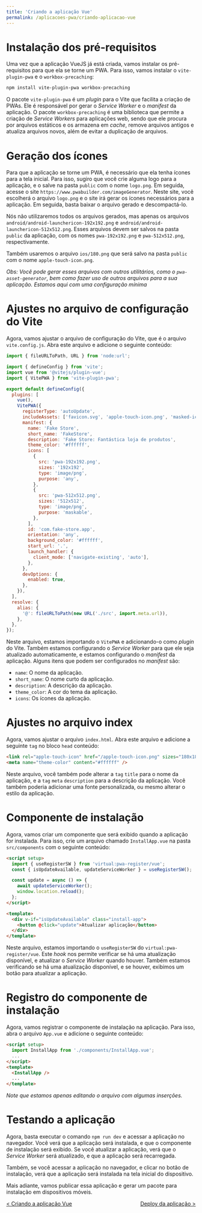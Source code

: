 ```yaml
---
title: 'Criando a aplicação Vue'
permalink: /aplicacoes-pwa/criando-aplicacao-vue
---
```


# Instalação dos pré-requisitos

Uma vez que a aplicação VueJS já está criada, vamos instalar os pré-requisitos para que ela se torne um PWA. Para isso, vamos instalar o `vite-plugin-pwa` e o `workbox-precaching`:

```bash
npm install vite-plugin-pwa workbox-precaching
```

O pacote `vite-plugin-pwa` é um _plugin_ para o Vite que facilita a criação de PWAs. Ele é responsável por gerar o _Service Worker_ e o _manifest_ da aplicação. O pacote `workbox-precaching` é uma biblioteca que permite a criação de _Service Workers_ para aplicações web, sendo que ele procura por arquivos estáticos e os armazena em _cache_, remove arquivos antigos e atualiza arquivos novos, além de evitar a duplicação de arquivos.

# Geração dos ícones

Para que a aplicação se torne um PWA, é necessário que ela tenha ícones para a tela inicial. Para isso, sugiro que você crie alguma logo para a aplicação, e o salve na pasta `public` com o nome `logo.png`. Em seguida, acesse o site `https://www.pwabuilder.com/imageGenerator`. Neste site, você escolherá o arquivo `logo.png` e o site irá gerar os ícones necessários para a aplicação. Em seguida, basta baixar o arquivo gerado e descompactá-lo.

Nós não utilizaremos todos os arquivos gerados, mas apenas os arquivos `android/android-launchericon-192x192.png` e `android/android-launchericon-512x512.png`. Esses arquivos devem ser salvos na pasta `public` da aplicação, com os nomes `pwa-192x192.png` e `pwa-512x512.png`, respectivamente.

Também usaremos o arquivo `ios/180.png` que será salvo na pasta `public` com o nome `apple-touch-icon.png`.

_Obs: Você pode gerar esses arquivos com outros utilitários, como o `pwa-asset-generator`, bem como fazer uso de outros arquivos para a sua aplicação. Estamos aqui com uma configuração mínima_

# Ajustes no arquivo de configuração do Vite

Agora, vamos ajustar o arquivo de configuração do Vite, que é o arquivo `vite.config.js`. Abra este arquivo e adicione o seguinte conteúdo:

```javascript
import { fileURLToPath, URL } from 'node:url';

import { defineConfig } from 'vite';
import vue from '@vitejs/plugin-vue';
import { VitePWA } from 'vite-plugin-pwa';

export default defineConfig({
  plugins: [
    vue(),
    VitePWA({
      registerType: 'autoUpdate',
      includeAssets: ['favicon.svg', 'apple-touch-icon.png', 'masked-icon.svg'],
      manifest: {
        name: 'Fake Store',
        short_name: 'FakeStore',
        description: 'Fake Store: Fantástica loja de produtos',
        theme_color: '#ffffff',
        icons: [
          {
            src: 'pwa-192x192.png',
            sizes: '192x192',
            type: 'image/png',
            purpose: 'any',
          },
          {
            src: 'pwa-512x512.png',
            sizes: '512x512',
            type: 'image/png',
            purpose: 'maskable',
          },
        ],
        id: 'com.fake-store.app',
        orientation: 'any',
        background_color: '#ffffff',
        start_url: '.',
        launch_handler: {
          client_mode: ['navigate-existing', 'auto'],
        },
      },
      devOptions: {
        enabled: true,
      },
    }),
  ],
  resolve: {
    alias: {
      '@': fileURLToPath(new URL('./src', import.meta.url)),
    },
  },
});
```

Neste arquivo, estamos importando o `VitePWA` e adicionando-o como _plugin_ do Vite. Também estamos configurando o _Service Worker_ para que ele seja atualizado automaticamente, e estamos configurando o _manifest_ da aplicação. Alguns itens que podem ser configurados no _manifest_ são:

- `name`: O nome da aplicação.
- `short_name`: O nome curto da aplicação.
- `description`: A descrição da aplicação.
- `theme_color`: A cor do tema da aplicação.
- `icons`: Os ícones da aplicação.

# Ajustes no arquivo index

Agora, vamos ajustar o arquivo `index.html`. Abra este arquivo e adicione a seguinte `tag` no bloco `head` conteúdo:

```html
<link rel="apple-touch-icon" href="/apple-touch-icon.png" sizes="180x180" />
<meta name="theme-color" content="#ffffff" />
```

Neste arquivo, você também pode alterar a `tag` `title` para o nome da aplicação, e a `tag` `meta` `description` para a descrição da aplicação. Você também poderia adicionar uma fonte personalizada, ou mesmo alterar o estilo da aplicação.

# Componente de instalação

Agora, vamos criar um componente que será exibido quando a aplicação for instalada. Para isso, crie um arquivo chamado `InstallApp.vue` na pasta `src/components` com o seguinte conteúdo:

```html
<script setup>
  import { useRegisterSW } from 'virtual:pwa-register/vue';
  const { isUpdateAvailable, updateServiceWorker } = useRegisterSW();

  const update = async () => {
    await updateServiceWorker();
    window.location.reload();
  };
</script>

<template>
  <div v-if="isUpdateAvailable" class="install-app">
    <button @click="update">Atualizar aplicação</button>
  </div>
</template>
```

Neste arquivo, estamos importando o `useRegisterSW` do `virtual:pwa-register/vue`. Este _hook_ nos permite verificar se há uma atualização disponível, e atualizar o _Service Worker_ quando houver. Também estamos verificando se há uma atualização disponível, e se houver, exibimos um botão para atualizar a aplicação.

# Registro do componente de instalação

Agora, vamos registrar o componente de instalação na aplicação. Para isso, abra o arquivo `App.vue` e adicione o seguinte conteúdo:

```html
<script setup>
  import InstallApp from './components/InstallApp.vue';
  ...
</script>
<template>
  <InstallApp />
  ...
</template>
```

_Note que estamos apenas editando o arquivo com algumas inserções._

# Testando a aplicação

Agora, basta executar o comando `npm run dev` e acessar a aplicação no navegador. Você verá que a aplicação será instalada, e que o componente de instalação será exibido. Se você atualizar a aplicação, verá que o _Service Worker_ será atualizado, e que a aplicação será recarregada.

Também, se você acessar a aplicação no navegador, e clicar no botão de instalação, verá que a aplicação será instalada na tela inicial do dispositivo.

Mais adiante, vamos publicar essa aplicação e gerar um pacote para instalação em dispositivos móveis.

<span style="display: flex; justify-content: space-between;"><span>[&lt; Criando a aplicação Vue](criando-aplicacao-vue.html 'Voltar')</span> <span>[Deploy da aplicação &gt;](deploy-da-aplicacao.html 'Próximo')</span></span>
